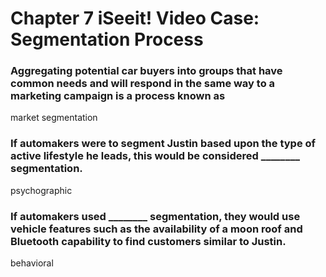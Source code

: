 # Chapter 7 iSeeit! Video Case: Segmentation Process

### Aggregating potential car buyers into groups that have common needs and will respond in the same way to a marketing campaign is a process known as 
market segmentation

### If automakers were to segment Justin based upon the type of active lifestyle he leads, this would be considered ________ segmentation.
psychographic

### If automakers used ________ segmentation, they would use vehicle features such as the availability of a moon roof and Bluetooth capability to find customers similar to Justin.
behavioral